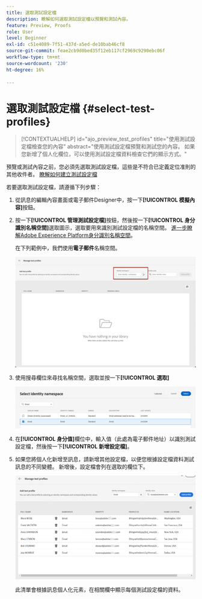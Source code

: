 ```yaml
---
title: 選取測試設定檔
description: 瞭解如何選取測試設定檔以預覽和測試內容。
feature: Preview, Proofs
role: User
level: Beginner
exl-id: c51e4089-7f51-437d-a5ed-de10bab46cf8
source-git-commit: feae2cb9d0bed35f12eb117cf2969c9290ebc06f
workflow-type: tm+mt
source-wordcount: '230'
ht-degree: 16%

---
```


# 選取測試設定檔 {#select-test-profiles}

>[!CONTEXTUALHELP]
>id="ajo_preview_test_profiles"
>title="使用測試設定檔檢查您的內容"
>abstract="使用測試設定檔預覽和測試您的內容。 如果您新增了個人化欄位，可以使用測試設定檔資料檢查它們的顯示方式。"

預覽或測試內容之前，您必須先選取測試設定檔，這些是不符合已定義定位准則的其他收件者。 [瞭解如何建立測試設定檔](../audience/creating-test-profiles.md)

若要選取測試設定檔，請遵循下列步驟：

1. 從訊息的編輯內容畫面或電子郵件Designer中，按一下&#x200B;**[!UICONTROL 模擬內容]**&#x200B;按鈕。

1. 按一下&#x200B;**[!UICONTROL 管理測試設定檔]**&#x200B;按鈕，然後按一下&#x200B;**[!UICONTROL 身分識別名稱空間]**&#x200B;選取圖示，選取要用來識別測試設定檔的名稱空間。 [進一步瞭解Adobe Experience Platform身分識別名稱空間](../audience/get-started-identity.md)。

   在下列範例中，我們使用&#x200B;**電子郵件**&#x200B;名稱空間。

   ![](../email/assets/previewselect-namespace.png)

1. 使用搜尋欄位來尋找名稱空間，選取並按一下&#x200B;**[!UICONTROL 選取]**

   ![](../email/assets/preview-email-namespace.png)

1. 在&#x200B;**[!UICONTROL 身分值]**&#x200B;欄位中，輸入值（此處為電子郵件地址）以識別測試設定檔，然後按一下&#x200B;**[!UICONTROL 新增設定檔]**。

   <!--![](assets/preview-identity-value.png)-->

1. 如果您將個人化新增至訊息，請新增其他設定檔，以便您根據設定檔資料測試訊息的不同變體。 新增後，設定檔會列在選取的欄位下。

   ![](../email/assets/preview-profile-list.png)

   此清單會根據訊息個人化元素，在相關欄中顯示每個測試設定檔的資料。
